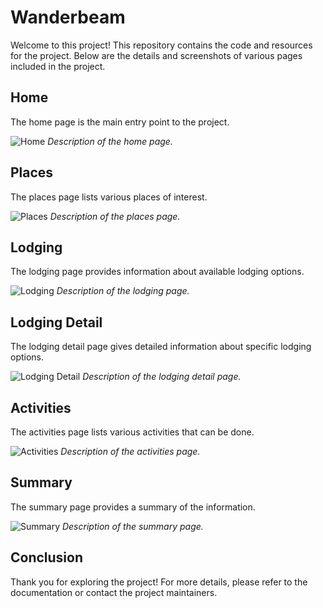 # Wanderbeam

Welcome to this project! This repository contains the code and resources for the project. Below are the details and screenshots of various pages included in the project.

## Home

The home page is the main entry point to the project.

![Home](images/home.png)
*Description of the home page.*

## Places

The places page lists various places of interest.

![Places](images/places.png)
*Description of the places page.*

## Lodging

The lodging page provides information about available lodging options.

![Lodging](images/lodging.png)
*Description of the lodging page.*

## Lodging Detail

The lodging detail page gives detailed information about specific lodging options.

![Lodging Detail](images/lodging-detail.png)
*Description of the lodging detail page.*

## Activities

The activities page lists various activities that can be done.

![Activities](images/activities.png)
*Description of the activities page.*

## Summary

The summary page provides a summary of the information.

![Summary](images/summary.png)
*Description of the summary page.*

## Conclusion

Thank you for exploring the project! For more details, please refer to the documentation or contact the project maintainers.
